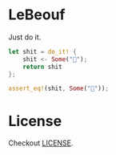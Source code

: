 # LeBeouf

Just do it.

```rust
let shit = do_it! {
    shit <- Some("💩");
    return shit
};

assert_eq!(shit, Some("💩"));
```

# License

Checkout [LICENSE](LICENSE).
